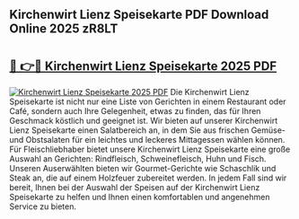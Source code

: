 ## Kirchenwirt Lienz Speisekarte PDF Download Online 2025 zR8LT

# <h2><a href="http://gce5kh.nevu.top/?p=Kirchenwirt+Lienz+Speisekarte">🔗 👉🔴 Kirchenwirt Lienz Speisekarte 2025 PDF</a></h2>

[![Kirchenwirt Lienz Speisekarte 2025 PDF](https://i.imgur.com/dBaPXMq.png)](http://gce5kh.nevu.top/?p=Kirchenwirt+Lienz+Speisekarte)
Die Kirchenwirt Lienz Speisekarte ist nicht nur eine Liste von Gerichten in einem Restaurant oder Café, sondern auch Ihre Gelegenheit, etwas zu finden, das für Ihren Geschmack köstlich und geeignet ist. Wir bieten auf unserer Kirchenwirt Lienz Speisekarte einen Salatbereich an, in dem Sie aus frischen Gemüse- und Obstsalaten für ein leichtes und leckeres Mittagessen wählen können. Für Fleischliebhaber bietet unsere Kirchenwirt Lienz Speisekarte eine große Auswahl an Gerichten: Rindfleisch, Schweinefleisch, Huhn und Fisch. Unseren Auserwählten bieten wir Gourmet-Gerichte wie Schaschlik und Steak an, die auf einem Holzfeuer zubereitet werden. In jedem Fall sind wir bereit, Ihnen bei der Auswahl der Speisen auf der Kirchenwirt Lienz Speisekarte zu helfen und Ihnen einen komfortablen und angenehmen Service zu bieten.
